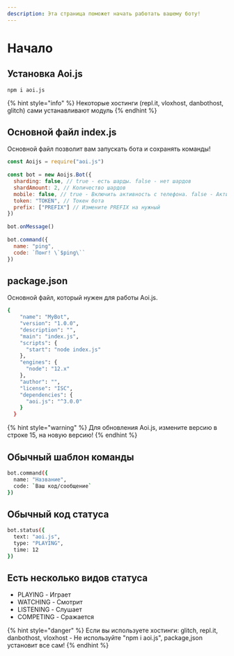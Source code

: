 ```yaml
---
description: Эта страница поможет начать работать вашему боту!
---
```


# Начало

## Установка Aoi.js <a id="install"></a>

 

```
npm i aoi.js
```

{% hint style="info" %}
Некоторые хостинги \(repl.it, vloxhost, danbothost, glitch\) сами устанавливают модуль
{% endhint %}

## Основной файл index.js

Основной файл позволит вам запускать бота и сохранять команды!

```javascript
const Aoijs = require("aoi.js")
 
const bot = new Aoijs.Bot({
  sharding: false, // true - есть шарды. false - нет шардов 
  shardAmount: 2, // Количество шардов 
  mobile: false, // true - Включить активность с телефона. false - Активность с компьютера
  token: "TOKEN", // Токен бота
  prefix: ["PREFIX"] // Измените PREFIX на нужный
})
 
bot.onMessage()
 
bot.command({
  name: "ping", 
  code: `Понг! \`$ping\`` 
})
```

## package.json

Основной файл, который нужен для работы Aoi.js.

```bash
{
    "name": "MyBot",
    "version": "1.0.0",
    "description": "",
    "main": "index.js",
    "scripts": {
      "start": "node index.js"
    },
    "engines": {
      "node": "12.x"
    },
    "author": "",
    "license": "ISC",
    "dependencies": {
      "aoi.js": "^3.0.0"
    }
  }
```

{% hint style="warning" %}
Для обновления Aoi.js, измените версию в строке 15, на новую версию!
{% endhint %}

## Обычный шаблон команды

```bash
bot.command({
  name: "Название",
  code: `Ваш код/сообщение`
})
```

## Обычный код статуса

```bash
bot.status({
  text: "aoi.js",
  type: "PLAYING",
  time: 12
})
```

## Есть несколько видов статуса

* PLAYING - Играет
* WATCHING - Смотрит
* LISTENING - Слушает
* COMPETING - Сражается

{% hint style="danger" %}
Если вы используете хостинги: glitch, repl.it, danbothost, vloxhost - Не используйте "npm i aoi.js", package,json установит все сам!
{% endhint %}



